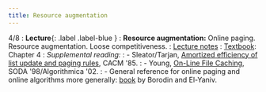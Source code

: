 ```yaml
---
title: Resource augmentation
---
```


4/8
: **Lecture**{: .label .label-blue }
: **Resource augmentation:** Online paging. Resource augmentation. Loose competitiveness.
: [Lecture notes](https://vitercik.github.io/bwca/assets/notes/l3.pdf)
: [Textbook](https://searchworks.stanford.edu/view/13773968): Chapter 4
: *Supplemental reading:*
: - Sleator/Tarjan, [Amortized efficiency of list update and paging rules](https://dl.acm.org/doi/10.1145/2786.2793), CACM '85.
: - Young, [On-Line File Caching](https://www.cs.ucr.edu/~neal/Young02Online.pdf), SODA '98/Algorithmica '02.
: - General reference for online paging and online algorithms more generally: [book](https://searchworks.stanford.edu/view/3900223) by Borodin and El-Yaniv.
